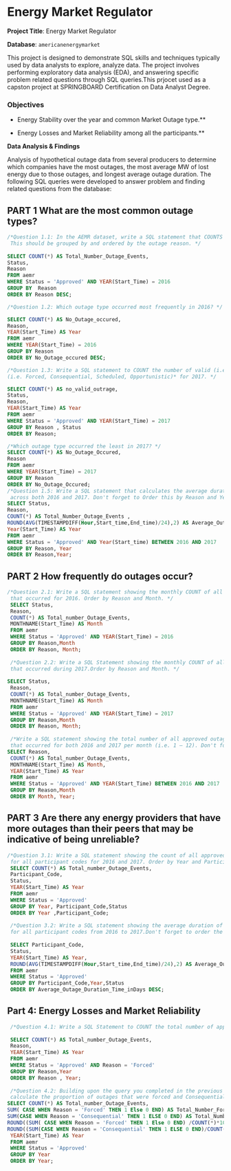 #                                                                                                   Energy Market Regulator

**Project Title**: Energy Market Regulator

**Database**: `americanenergymarket`

This project is designed to demonstrate SQL skills and techniques typically used by data analysts to explore, analyze data. The project involves performing exploratory data analysis (EDA), and answering specific problem related questions through SQL queries.This prjocet used as a capston project at SPRINGBOARD Certification on Data Analyst Degree.

### Objectives
* Energy Stability over the year  and common Market Outage type.**

* Energy Losses and Market Reliability among all the participants.**

**Data Analysis & Findings**

Analysis of hypothetical outage data from several producers to determine which companies have the most outages, the most average MW of lost energy due to those outages, and longest average outage duration.
The following SQL queries were developed to answer problem and finding related questions from the database:

## PART 1 What are the most common outage types?
```sql
/*Question 1.1: In the AEMR dataset, write a SQL statement that COUNTS the number of valid (i.e. Status = Approved) outage events for 2016.
 This should be grouped by and ordered by the outage reason. */
 
SELECT COUNT(*) AS Total_Number_Outage_Events,
Status,
Reason
FROM aemr
WHERE Status = 'Approved' AND YEAR(Start_Time) = 2016
GROUP BY  Reason
ORDER BY Reason DESC;

/*Question 1.2: Which outage type occurred most frequently in 2016? */ 

SELECT COUNT(*) AS No_Outage_occured,
Reason,
YEAR(Start_Time) AS Year
FROM aemr
WHERE YEAR(Start_Time) = 2016
GROUP BY Reason
ORDER BY No_Outage_occured DESC;

/*Question 1.3: Write a SQL statement to COUNT the number of valid (i.e. Status = Approved) outage events sorted by their reason 
(i.e. Forced, Consequential, Scheduled, Opportunistic)* for 2017. */

SELECT COUNT(*) AS no_valid_outrage,
Status,
Reason,
YEAR(Start_Time) AS Year
FROM aemr
WHERE Status = 'Approved' AND YEAR(Start_Time) = 2017
GROUP BY Reason , Status
ORDER BY Reason;

/*Which outage type occurred the least in 2017? */
SELECT COUNT(*) AS No_Outage_Occured,
Reason
FROM aemr
WHERE YEAR(Start_Time) = 2017
GROUP BY Reason 
ORDER BY No_Outage_Occured;
/*Question 1.5: Write a SQL statement that calculates the average duration in days rounded to 2 decimal places for each approved outage type
 across both 2016 and 2017. Don't forget to Order this by Reason and Year. */
SELECT Status,
Reason,
COUNT(*) AS Total_Number_Outage_Events ,
ROUND(AVG(TIMESTAMPDIFF(Hour,Start_time,End_time)/24),2) AS Average_Outage_Duration_Time_inDays,
Year(Start_Time) AS Year
FROM aemr
WHERE Status = 'Approved' AND Year(Start_time) BETWEEN 2016 AND 2017
GROUP BY Reason, Year
ORDER BY Reason,Year;
```

## PART 2 How frequently do outages occur?
```sql
/*Question 2.1: Write a SQL statement showing the monthly COUNT of all approved outage types (Forced, Consequential, Scheduled, Opportunistic)
 that occurred for 2016. Order by Reason and Month. */
 SELECT Status,
 Reason,
 COUNT(*) AS Total_number_Outage_Events,
 MONTHNAME(Start_Time) AS Month
 FROM aemr
 WHERE Status = 'Approved' AND YEAR(Start_Time) = 2016
 GROUP BY Reason,Month
 ORDER BY Reason, Month;
 
 /*Question 2.2: Write a SQL Statement showing the monthly COUNT of all approved outage types (Forced, Consequential, Scheduled, Opportunistic)
 that occurred during 2017.Order by Reason and Month. */
 
SELECT Status,
 Reason,
 COUNT(*) AS Total_number_Outage_Events,
 MONTHNAME(Start_Time) AS Month
 FROM aemr
 WHERE Status = 'Approved' AND YEAR(Start_Time) = 2017
 GROUP BY Reason,Month
 ORDER BY Reason, Month;
 
 /*Write a SQL statement showing the total number of all approved outage types (Forced, Consequential, Scheduled, Opportunistic)
 that occurred for both 2016 and 2017 per month (i.e. 1 – 12). Don't forget to Order this by by Month and Year. */
SELECT Reason,
 COUNT(*) AS Total_number_Outage_Events,
 MONTHNAME(Start_Time) AS Month,
 YEAR(Start_Time) AS Year
 FROM aemr
 WHERE Status = 'Approved' AND YEAR(Start_Time) BETWEEN 2016 AND 2017
 GROUP BY Reason,Month
 ORDER BY Month, Year;
```

## PART 3 Are there any energy providers that have more outages than their peers that may be indicative of being unreliable?
```sql
/*Question 3.1: Write a SQL statement showing the count of all approved outage types (Forced, Consequential, Scheduled, Opportunistic)
 for all participant codes for 2016 and 2017. Order by Year and Participant_Code. */
 SELECT COUNT(*) AS Total_number_Outage_Events,
 Participant_Code,
 Status,
 YEAR(Start_Time) AS Year
 FROM aemr
 WHERE Status = 'Approved'
 GROUP BY Year, Participant_Code,Status
 ORDER BY Year ,Participant_Code;
 
 /*Question 3.2: Write a SQL statement showing the average duration of all approved outage types (Forced, Consequential, Scheduled, Opportunistic)
 for all participant codes from 2016 to 2017.Don't forget to order the average duration in descending order with the DESC keyword. */
 
 SELECT Participant_Code,
 Status,
 YEAR(Start_Time) AS Year,
 ROUND(AVG(TIMESTAMPDIFF(Hour,Start_time,End_time)/24),2) AS Average_Outage_Duration_Time_inDays
 FROM aemr
 WHERE Status = 'Approved'
 GROUP BY Participant_Code,Year,Status
 ORDER BY Average_Outage_Duration_Time_inDays DESC;
```

## Part 4: Energy Losses and Market Reliability
```sql
 /*Question 4.1: Write a SQL Statement to COUNT the total number of approved forced outage events for 2016 and 2017. Order by Reason and Year. */
 
 SELECT COUNT(*) AS Total_number_Outage_Events,
 Reason,
 YEAR(Start_Time) AS Year
 FROM aemr
 WHERE Status = 'Approved' AND Reason = 'Forced'
 GROUP BY Reason,Year
 ORDER BY Reason , Year;
 
 /*Question 4.2: Building upon the query you completed in the previous question,
 calculate the proportion of outages that were forced and Consequential for both 2016 and 2017. Order from 2016 to 2017. */
SELECT COUNT(*) AS Total_number_Outage_Events,
SUM( CASE WHEN Reason = 'Forced' THEN 1 Else 0 END) AS Total_Number_Forced_Outage_Events,
SUM(CASE WHEN Reason = 'Consequential' THEN 1 ELSE 0 END) AS Total_Number_Consequential_Outage_Events,
ROUND((SUM( CASE WHEN Reason = 'Forced' THEN 1 Else 0 END) /COUNT(*)*100),2) AS Forced_Outage_Percentage,
ROUND((SUM(CASE WHEN Reason = 'Consequential' THEN 1 ELSE 0 END)/COUNT(*)*100),2) AS Consequential_Outage_perventage ,
 YEAR(Start_Time) AS Year
 FROM aemr
 WHERE Status = 'Approved' 
 GROUP BY Year
 ORDER BY Year;
```
